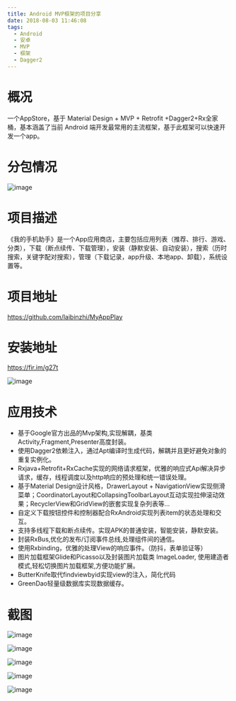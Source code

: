 ```yaml
---
title: Android MVP框架的项目分享
date: 2018-08-03 11:46:08
tags:
  - Android
  - 安卓  
  - MVP  
  - 框架 
  - Dagger2
---
```

# 概况
一个AppStore，基于 Material Design + MVP + Retrofit +Dagger2+Rx全家桶，基本涵盖了当前 Android 端开发最常用的主流框架，基于此框架可以快速开发一个app。
<!--more-->
# 分包情况
![image](http://lbz-blog.test.upcdn.net/post/PackageDirectory.png)
# 项目描述
《我的手机助手》是一个App应用商店，主要包括应用列表（推荐、排行、游戏、分类），下载（断点续传、下载管理），安装（静默安装、自动安装），搜索（历时搜索，关键字配对搜索），管理（下载记录，app升级、本地app、卸载），系统设置等。
# 项目地址
https://github.com/laibinzhi/MyAppPlay
# 安装地址
https://fir.im/g27t

![image](http://lbz-blog.test.upcdn.net/post/app_erweima.png)
# 应用技术
- 基于Google官方出品的Mvp架构,实现解耦，基类Activity,Fragment,Presenter高度封装。
- 使用Dagger2依赖注入，通过Apt编译时生成代码，解耦并且更好避免对象的重复实例化。
- Rxjava+Retrofit+RxCache实现的网络请求框架，优雅的响应式Api解决异步请求，缓存，线程调度以及http响应的预处理和统一错误处理。
- 基于Material Design设计风格，DrawerLayout + NavigationView实现侧滑菜单；CoordinatorLayout和CollapsingToolbarLayout互动实现拉伸滚动效果；RecyclerView和GridView的嵌套实现复杂列表等...
- 自定义下载按钮控件和控制器配合RxAndroid实现列表item的状态处理和交互。
- 支持多线程下载和断点续传。实现APK的普通安装，智能安装，静默安装。
- 封装RxBus,优化的发布/订阅事件总线,处理组件间的通信。
- 使用Rxbinding，优雅的处理View的响应事件。（防抖，表单验证等）
- 图片加载框架Glide和Picasso以及封装图片加载类 ImageLoader, 使用建造者模式,轻松切换图片加载框架,方便功能扩展。
- ButterKnife取代findviewbyid实现view的注入，简化代码
- GreenDao轻量级数据库实现数据缓存。

# 截图

![image](http://lbz-blog.test.upcdn.net/post/app1.gif) 

![image](http://lbz-blog.test.upcdn.net/post/app2.gif)

![image](http://lbz-blog.test.upcdn.net/post/app3.gif)

![image](http://lbz-blog.test.upcdn.net/post/app4.gif)

![image](http://lbz-blog.test.upcdn.net/post/app5.gif)